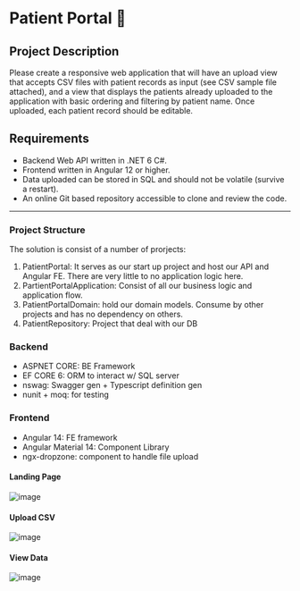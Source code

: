 # Patient Portal 💊

## Project Description
Please create a responsive web application that will have an upload view that accepts CSV files with
patient records as input (see CSV sample file attached), and a view that displays the patients already
uploaded to the application with basic ordering and filtering by patient name. Once uploaded, each
patient record should be editable.

## Requirements
- Backend Web API written in .NET 6 C#.
- Frontend written in Angular 12 or higher.
- Data uploaded can be stored in SQL and should not be volatile (survive a restart).
- An online Git based repository accessible to clone and review the code.
---
### Project Structure
The solution is consist of a number of prorjects:
1. PatientPortal: It serves as our start up project and host our API and Angular FE. There are very little to no application logic here. 
2. PartientPortalApplication: Consist of all our business logic and application flow. 
3. PatientPortalDomain: hold our domain models. Consume by other projects and has no dependency on others.
4. PatientRepository: Project that deal with our DB

### Backend
* ASPNET CORE: BE Framework  
* EF CORE 6: ORM to interact w/ SQL server
* nswag: Swagger gen + Typescript definition gen
* nunit + moq: for testing

### Frontend
* Angular 14: FE framework
* Angular Material 14: Component Library
* ngx-dropzone: component to handle file upload

#### Landing Page
![image](https://user-images.githubusercontent.com/10913199/229395971-e88eff93-820a-411d-adb7-b3f6848efbd4.png)
#### Upload CSV
![image](https://user-images.githubusercontent.com/10913199/229396051-273705cd-5fc6-408c-aebf-4da76b700aee.png)
#### View Data
![image](https://user-images.githubusercontent.com/10913199/229396097-f569e4c8-ddc1-4149-b061-31e6dc496b13.png)
